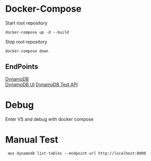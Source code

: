 # Docker-Compose

Start root repository
```
docker-compose up -d --build
```

Stop root repository
```
docker-compose down
``` 

## EndPoints
[DynamoDB](http://localhost:8000)  
[DynamoDB UI](http://localhost:8001)
[DynamoDB Test API](https://localhost:5000/swagger/index.html)

# Debug
Enter VS and debug with docker compose

# Manual Test
```
 aws dynamodb list-tables --endpoint-url http://localhost:8000
```

